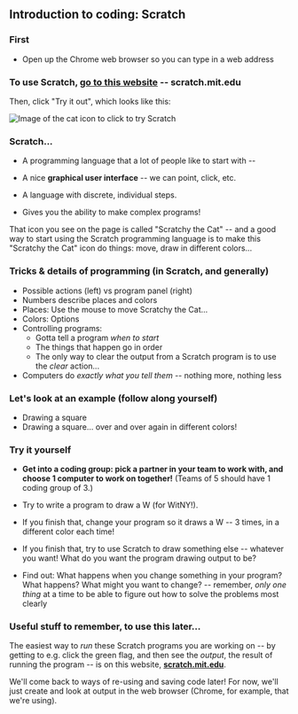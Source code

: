 ## Introduction to coding: Scratch

### First

* Open up the Chrome web browser so you can type in a web address

### To use Scratch, [go to this website](http://scratch.mit.edu) -- **scratch.mit.edu**

Then, click "Try it out", which looks like this:

![Image of the cat icon to click to try Scratch](https://www.dropbox.com/s/ocoebwlol3aqtpj/Screenshot%202018-06-12%2012.19.03.png)

### Scratch...

- A programming language that a lot of people like to start with --

- A nice **graphical user interface** -- we can point, click, etc.

- A language with discrete, individual steps.

- Gives you the ability to make complex programs!

That icon you see on the page is called "Scratchy the Cat" -- and a good way to start using the Scratch programming language is to make this "Scratchy the Cat" icon do things: move, draw in different colors...

### Tricks & details of programming (in Scratch, and generally)

* Possible actions (left) vs program panel (right)
* Numbers describe places and colors
* Places: Use the mouse to move Scratchy the Cat...
* Colors: Options
* Controlling programs:
  * Gotta tell a program *when to start*
  * The things that happen go in order
  * The only way to clear the output from a Scratch program is to use the *clear* action...
* Computers do *exactly what you tell them* -- nothing more, nothing less


### Let's look at an example (follow along yourself)

* Drawing a square
* Drawing a square... over and over again in different colors!

### Try it yourself

* **Get into a coding group: pick a partner in your team to work with, and choose 1 computer to work on together!** (Teams of 5 should have 1 coding group of 3.)

* Try to write a program to draw a W (for WitNY!).

* If you finish that, change your program so it draws a W -- 3 times, in a different color each time!

* If you finish that, try to use Scratch to draw something else -- whatever you want! What do you want the program drawing output to be?

* Find out: What happens when you change something in your program? What happens? What might you want to change? -- remember, *only one thing* at a time to be able to figure out how to solve the problems most clearly

### Useful stuff to remember, to use this later...

The easiest way to *run* these Scratch programs you are working on -- by getting to e.g. click the green flag, and then see the *output*, the result of running the program -- is on this website, **[scratch.mit.edu](http://scratch.mit.edu)**.

We'll come back to ways of re-using and saving code later! For now, we'll just create and look at output in the web browser (Chrome, for example, that we're using).
